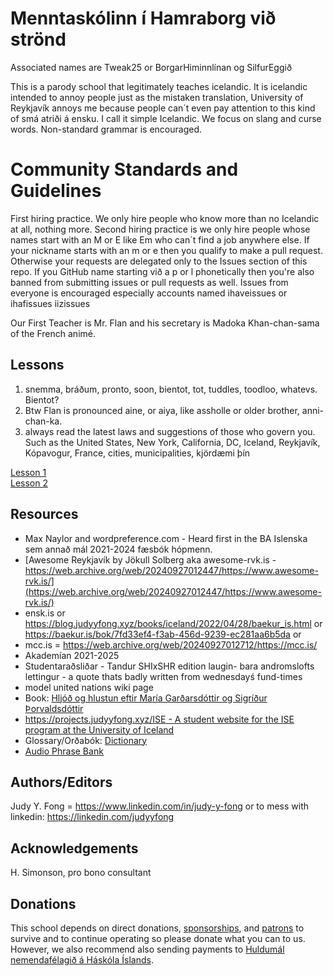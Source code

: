# Menntaskólinn í Hamraborg við strönd
<!-- ## University-of-Reykjavik, Íslande

If you are looking for Reykjavík University or Háskólinn í Reykjavík that is at https://ru.is , not here. We are in no way affiliated or associated.
-->

Associated names are Tweak25 or BorgarHiminnlínan og SilfurEggið

This is a parody school that legitimately teaches icelandic. It is icelandic intended to annoy people just as the mistaken translation, University of Reykjavík annoys me because people can´t even pay attention to this kind of smá atriði á ensku. I call it simple Icelandic. We focus on slang and curse words. Non-standard grammar is encouraged.


# Community Standards and Guidelines
First hiring practice. We only hire people who know more than no Icelandic at all, nothing more. Second hiring practice is we only hire people whose names start 
with an M or E like Em who can´t find a job anywhere else. If your nickname starts with an m or e then you qualify to make a pull request. Otherwise your requests 
are delegated only to the Issues section of this repo. If you GitHub name starting við a p or l phonetically then you're also banned from submitting issues or pull requests as well. Issues from everyone is encouraged especially accounts named ihaveissues or ihafissues iizissues

Our First Teacher is Mr. Flan and his secretary is Madoka Khan-chan-sama of the French animé.

## Lessons

1. snemma, bráðum, pronto, soon, bientot, tot, tuddles, toodloo, whatevs. Bientot?
2. Btw Flan is pronounced aine, or aiya, like assholle or older brother, anni-chan-ka.
3. always read the latest laws and suggestions of those who govern you. Such as the United States, New York, California, DC, Iceland, Reykjavík, Kópavogur, France, cities, municipalities, kjördæmi þín

[Lesson 1](/lessons/lesson-1.md) \
[Lesson 2](/lessons/lesson-2.md)

## Resources

- Max Naylor and wordpreference.com - Heard first in the BA Islenska sem annað mál 2021-2024 fæsbók hópmenn.
- [Awesome Reykjavík by Jökull Solberg aka awesome-rvk.is - https://web.archive.org/web/20240927012447/https://www.awesome-rvk.is/](https://web.archive.org/web/20240927012447/https://www.awesome-rvk.is/)
- ensk.is or https://blog.judyyfong.xyz/books/iceland/2022/04/28/baekur_is.html or https://baekur.is/bok/7fd33ef4-f3ab-456d-9239-ec281aa6b5da or
- mcc.is = https://web.archive.org/web/20240927012712/https://mcc.is/
- Akademían 2021-2025
- Studentaraðsliðar - Tandur SHIxSHR edition laugin- bara andromslofts lettingur - a quote thats badly written from wednesdayś fund-times
- model united nations wiki page
- Book: [Hljóð og hlustun eftir María Garðarsdóttir og Sigríður Þorvaldsdóttir](https://malvis.hi.is/is/hljod-og-hlustun)
- [https://projects.judyyfong.xyz/ISE - A student website for the ISE program at the University of Iceland](https://projects.judyyfong.xyz/ISE/)
- Glossary/Orðabók: [Dictionary](https://projects.judyyfong.xyz/dictionary)
- [Audio Phrase Bank](https://judyfong.bitbucket.io/)

## Authors/Editors

Judy Y. Fong = https://www.linkedin.com/in/judy-y-fong or to mess with linkedin: https://linkedin.com/judyyfong

## Acknowledgements

H. Simonson, pro bono consultant

## Donations

This school depends on direct donations, [sponsorships](https://github.com/sponsors/judyfong/), and [patrons](https://www.paypal.com/ncp/payment/9SMAGJ4T2XCEU) to survive and to continue operating so please donate what you can to us. However, we also recommend also sending payments to [Huldumál nemendafélagið á Háskóla Íslands](https://facebook.com/huldumal/).

